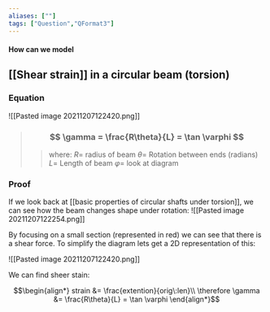 ```yaml
---
aliases: [""]
tags: ["Question","QFormat3"]
---
```


#### How can we model
## [[Shear strain]] in a circular beam (torsion)

### Equation

![[Pasted image 20211207122420.png]]

> ### $$ \gamma = \frac{R\theta}{L} = \tan \varphi $$ 
>> where:
>> $R=$ radius of beam 
>> $\theta=$ Rotation between ends (radians)
>> $L=$ Length of beam
>> $\varphi=$ look at diagram

### Proof

If we look back at [[basic properties of circular shafts under torsion]], we can see how the beam changes shape under rotation:
![[Pasted image 20211207122254.png]]

By focusing on a small section (represented in red) we can see that there is a shear force. To simplify the diagram lets get a 2D representation of this:

![[Pasted image 20211207122420.png]]

We can find sheer stain:

$$\begin{align*}
strain &= \frac{extention}{orig\:len}\\
\therefore \gamma &= \frac{R\theta}{L} = \tan \varphi
\end{align*}$$

